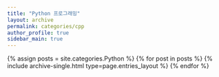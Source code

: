 ```yaml
---
title: "Python 프로그래밍"
layout: archive
permalink: categories/cpp
author_profile: true
sidebar_main: true
---
```


{% assign posts = site.categories.Python %}
{% for post in posts %} {% include archive-single.html type=page.entries_layout %} {% endfor %}
